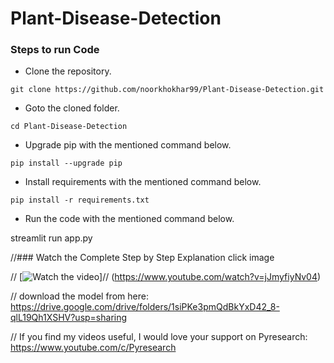 # Plant-Disease-Detection



### Steps to run Code
- Clone the repository.
```
git clone https://github.com/noorkhokhar99/Plant-Disease-Detection.git
```
- Goto the cloned folder.
```
cd Plant-Disease-Detection

```
- Upgrade pip with the mentioned command below.
```
pip install --upgrade pip
```
- Install requirements with the mentioned command below.
```
pip install -r requirements.txt
```
- Run the code with the mentioned command below.

streamlit run app.py 
 



//### Watch the Complete Step by Step Explanation click image

// [![Watch the video](https://github.com/noorkhokhar99/Plant-Disease-Detection/blob/main/Pyresearch.png)]// (https://www.youtube.com/watch?v=jJmyfiyNv04)


// download the model from here: https://drive.google.com/drive/folders/1siPKe3pmQdBkYxD42_8-qlL19Qh1XSHV?usp=sharing



// If you find my videos useful,  I would love your support on Pyresearch: https://www.youtube.com/c/Pyresearch  

